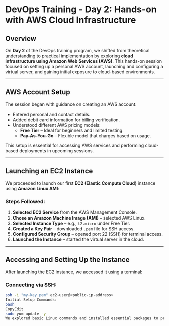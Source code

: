 # DevOps Training - Day 2: Hands-on with AWS Cloud Infrastructure

## Overview

On **Day 2** of the DevOps training program, we shifted from theoretical understanding to practical implementation by exploring **cloud infrastructure using Amazon Web Services (AWS)**. This hands-on session focused on setting up a personal AWS account, launching and configuring a virtual server, and gaining initial exposure to cloud-based environments.

---

## AWS Account Setup

The session began with guidance on creating an AWS account:
- Entered personal and contact details.
- Added debit card information for billing verification.
- Understood different AWS pricing models:
  - **Free Tier** – Ideal for beginners and limited testing.
  - **Pay-As-You-Go** – Flexible model that charges based on usage.

This setup is essential for accessing AWS services and performing cloud-based deployments in upcoming sessions.

---

## Launching an EC2 Instance

We proceeded to launch our first **EC2 (Elastic Compute Cloud)** instance using **Amazon Linux AMI**:

### Steps Followed:
1. **Selected EC2 Service** from the AWS Management Console.
2. **Chose an Amazon Machine Image (AMI)** – selected AWS Linux.
3. **Selected Instance Type** – e.g., `t2.micro` under Free Tier.
4. **Created a Key Pair** – downloaded `.pem` file for SSH access.
5. **Configured Security Group** – opened port 22 (SSH) for terminal access.
6. **Launched the Instance** – started the virtual server in the cloud.

---

## Accessing and Setting Up the Instance

After launching the EC2 instance, we accessed it using a terminal:

### Connecting via SSH:
```bash
ssh -i "my-key.pem" ec2-user@<public-ip-address>
Initial Setup Commands:
bash
CopyEdit
sudo yum update -y
We explored basic Linux commands and installed essential packages to prepare the environment for application deployment and configuration tasks in future sessions.
